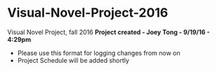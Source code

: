 # Visual-Novel-Project-2016
Visual Novel Project, fall 2016
<b>Project created - Joey Tong - 9/19/16 - 4:29pm</b>
<ul>
  <li>Please use this format for logging changes from now on</li>
  <li>Project Schedule will be added shortly</li>
</ul>
